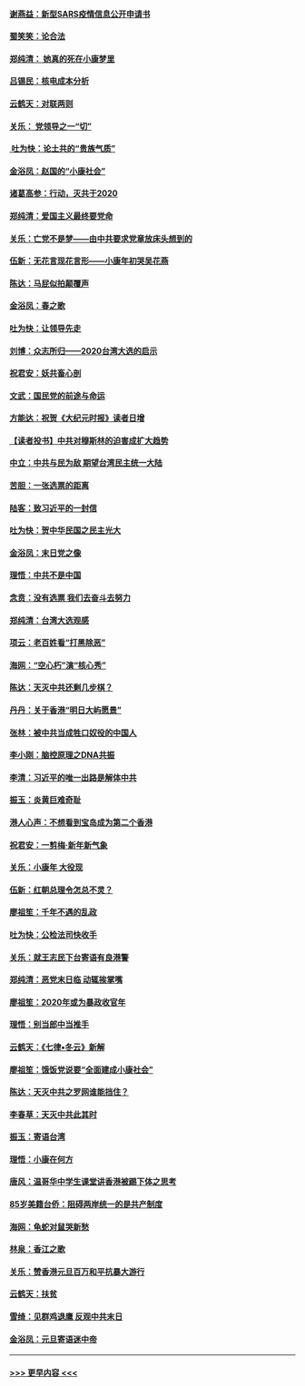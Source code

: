 #### [谢燕益：新型SARS疫情信息公开申请书](../pages/nsc993/n11808840.md?t=01212111) 
#### [蜀笑笑：论合法](../pages/nsc993/n11808064.md?t=01212111) 
#### [郑纯清： 她真的死在小康梦里](../pages/nsc993/n11806623.md?t=01212111) 
#### [吕锡民：核电成本分析](../pages/nsc993/n11806284.md?t=01212111) 
#### [云鹤天：对联两则](../pages/nsc993/n11805957.md?t=01212111) 
#### [关乐： 党领导之一“切”](../pages/nsc993/n11804505.md?t=01212111) 
#### [ 吐为快：论土共的“贵族气质”](../pages/nsc993/n11804490.md?t=01212111) 
#### [金浴凤：赵国的“小康社会”](../pages/nsc993/n11804452.md?t=01212111) 
#### [诸葛高参：行动，灭共于2020](../pages/nsc993/n11804120.md?t=01212111) 
#### [郑纯清：爱国主义最终要党命](../pages/nsc993/n11802197.md?t=01212111) 
#### [关乐：亡党不是梦——由中共要求党章放床头想到的](../pages/nsc993/n11802156.md?t=01212111) 
#### [伍新：无花言现花言形——小康年初哭吴花燕](../pages/nsc993/n11800044.md?t=01212111) 
#### [陈达：马屁似拍颠覆声](../pages/nsc993/n11800010.md?t=01212111) 
#### [金浴凤：春之歌](../pages/nsc993/n11797687.md?t=01212111) 
#### [吐为快：让领导先走](../pages/nsc993/n11797512.md?t=01212111) 
#### [刘博：众志所归——2020台湾大选的启示](../pages/nsc993/n11796878.md?t=01212111) 
#### [祝君安：妖共畜心剖](../pages/nsc993/n11794273.md?t=01212111) 
#### [文武：国民党的前途与命运](../pages/nsc993/n11794198.md?t=01212111) 
#### [方能达：祝贺《大纪元时报》读者日增](../pages/nsc993/n11793807.md?t=01212111) 
#### [【读者投书】中共对穆斯林的迫害成扩大趋势](../pages/nsc993/n11791371.md?t=01212111) 
#### [中立：中共与民为敌 期望台湾民主统一大陆](../pages/nsc993/n11790392.md?t=01212111) 
#### [苦胆：一张选票的距离](../pages/nsc993/n11788914.md?t=01212111) 
#### [陆客：致习近平的一封信](../pages/nsc993/n11788867.md?t=01212111) 
#### [吐为快：贺中华民国之民主光大](../pages/nsc993/n11788618.md?t=01212111) 
#### [金浴凤：末日党之像](../pages/nsc993/n11787475.md?t=01212111) 
#### [理悟：中共不是中国](../pages/nsc993/n11787463.md?t=01212111) 
#### [念贲：没有选票  我们去奋斗去努力](../pages/nsc993/n11787398.md?t=01212111) 
#### [郑纯清：台湾大选观感](../pages/nsc993/n11786210.md?t=01212111) 
#### [项云：老百姓看“打黑除恶”](../pages/nsc993/n11785398.md?t=01212111) 
#### [海网：“空心朽”演“核心秀”](../pages/nsc993/n11783874.md?t=01212111) 
#### [陈达：天灭中共还剩几步棋？](../pages/nsc993/n11783719.md?t=01212111) 
#### [丹丹：关于香港“明日大屿愿景”](../pages/nsc993/n11783273.md?t=01212111) 
#### [张林：被中共当成牲口奴役的中国人](../pages/nsc993/n11782397.md?t=01212111) 
#### [李小刚：脑控原理之DNA共振](../pages/nsc993/n11780962.md?t=01212111) 
#### [李清：习近平的唯一出路是解体中共](../pages/nsc993/n11780866.md?t=01212111) 
#### [振玉：炎黄巨难奇耻](../pages/nsc993/n11779632.md?t=01212111) 
#### [港人心声：不想看到宝岛成为第二个香港](../pages/nsc993/n11778817.md?t=01212111) 
#### [祝君安：一剪梅‧新年新气象](../pages/nsc993/n11776340.md?t=01212111) 
#### [关乐：小康年 大役现](../pages/nsc993/n11774213.md?t=01212111) 
#### [伍新：红朝总理令怎总不灵？](../pages/nsc993/n11770813.md?t=01212111) 
#### [廖祖笙：千年不遇的乱政](../pages/nsc993/n11770373.md?t=01212111) 
#### [吐为快：公检法司快收手](../pages/nsc993/n11770359.md?t=01212111) 
#### [关乐：就王志民下台寄语有良港警](../pages/nsc993/n11769903.md?t=01212111) 
#### [郑纯清：恶党末日临 动辄挨掌嘴](../pages/nsc993/n11769356.md?t=01212111) 
#### [廖祖笙：2020年或为暴政收官年](../pages/nsc993/n11768216.md?t=01212111) 
#### [理悟：别当郎中当推手](../pages/nsc993/n11768243.md?t=01212111) 
#### [云鹤天：《七律▪冬云》新解](../pages/nsc993/n11768204.md?t=01212111) 
#### [廖祖笙：饿饭党说要“全面建成小康社会”](../pages/nsc993/n11767482.md?t=01212111) 
#### [陈达：天灭中共之罗网谁能挡住？](../pages/nsc993/n11767465.md?t=01212111) 
#### [李春草：天灭中共此其时](../pages/nsc993/n11767452.md?t=01212111) 
#### [振玉：寄语台湾](../pages/nsc993/n11767432.md?t=01212111) 
#### [理悟：小康在何方](../pages/nsc993/n11767394.md?t=01212111) 
#### [唐风：温哥华中学生课堂讲香港被踢下体之思考](../pages/nsc993/n11766848.md?t=01212111) 
#### [85岁美籍台侨：阻碍两岸统一的是共产制度](../pages/nsc993/n11765043.md?t=01212111) 
#### [海网：龟蛇对鼠哭新愁](../pages/nsc993/n11764895.md?t=01212111) 
#### [林泉：香江之歌](../pages/nsc993/n11764415.md?t=01212111) 
#### [关乐：赞香港元旦百万和平抗暴大游行](../pages/nsc993/n11764382.md?t=01212111) 
#### [云鹤天：扶贫](../pages/nsc993/n11764245.md?t=01212111) 
#### [雪绮：见群鸡退鹰  反观中共末日](../pages/nsc993/n11762112.md?t=01212111) 
#### [金浴凤：元旦寄语迷中帝](../pages/nsc993/n11761788.md?t=01212111) 

----
#### [ >>> 更早内容 <<< ](../indexes/nsc993-earlier.md)
